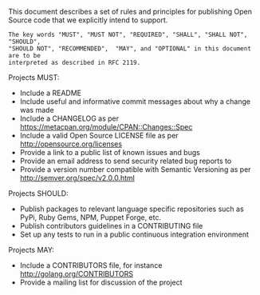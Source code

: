 This document describes a set of rules and principles for publishing Open Source code that we
explicitly intend to support.

    The key words "MUST", "MUST NOT", "REQUIRED", "SHALL", "SHALL NOT", "SHOULD",
    "SHOULD NOT", "RECOMMENDED",  "MAY", and "OPTIONAL" in this document are to be
    interpreted as described in RFC 2119.

Projects MUST:

* Include a README
* Include useful and informative commit messages about why a change was made
* Include a CHANGELOG as per https://metacpan.org/module/CPAN::Changes::Spec
* Include a valid Open Source LICENSE file as per http://opensource.org/licenses
* Provide a link to a public list of known issues and bugs 
* Provide an email address to send security related bug reports to
* Provide a version number compatible with Semantic Versioning as per http://semver.org/spec/v2.0.0.html

Projects SHOULD:

* Publish packages to relevant language specific repositories such as PyPi, Ruby Gems, NPM,
  Puppet Forge, etc.
* Publish contributors guidelines in a CONTRIBUTING file
* Set up any tests to run in a public continuous integration environment

Projects MAY:

* Include a CONTRIBUTORS file, for instance http://golang.org/CONTRIBUTORS
* Provide a mailing list for discussion of the project

